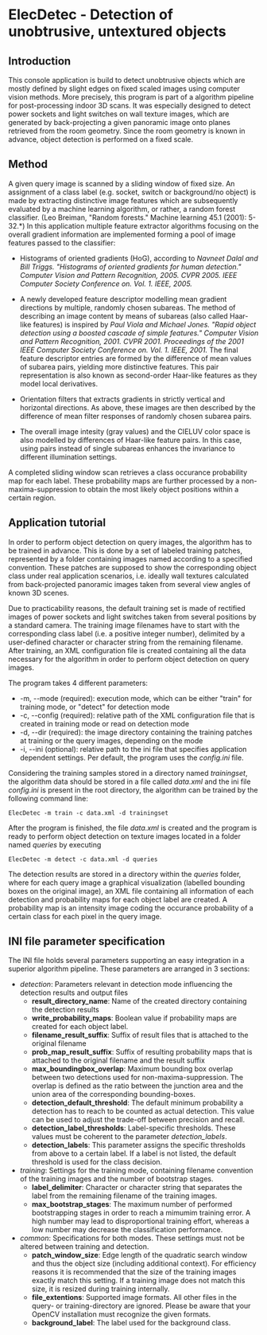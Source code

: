 ElecDetec - Detection of unobtrusive, untextured objects
========================================================


Introduction
------------

This console application is build to detect unobtrusive objects which are mostly defined by slight edges on fixed scaled images using computer vision methods.
More precisely, this program is part of a algorithm pipeline for post-processing indoor 3D scans.
It was especially designed to detect power sockets and light switches on wall texture images, which are generated by back-projecting a given panoramic image onto planes retrieved from the room geometry.
Since the room geometry is known in advance, object detection is performed on a fixed scale.


Method
------

A given query image is scanned by a sliding window of fixed size. An assignment of a class label (e.g. socket, switch or background/no object) is made by extracting distinctive image features which are subsequently evaluated by a machine learning algorithm, or rather, a random forest classifier. (Leo Breiman, "Random forests." Machine learning 45.1 (2001): 5-32.*)
In this application multiple feature extractor algorithms focusing on the overall gradient information are implemented forming a pool of image features passed to the classifier:
+ Histograms of oriented gradients (HoG), according to
  *Navneet Dalal and Bill Triggs. "Histograms of oriented gradients for human detection." Computer Vision and Pattern Recognition, 2005. CVPR 2005. IEEE Computer Society Conference on. Vol. 1. IEEE, 2005.*
  
+ A newly developed feature descriptor modelling mean gradient directions by multiple, randomly chosen subareas. The method of describing an image content by means of subareas (also called Haar-like features) is inspired by
  *Paul Viola and Michael Jones. "Rapid object detection using a boosted cascade of simple features." Computer Vision and Pattern Recognition, 2001. CVPR 2001. Proceedings of the 2001 IEEE Computer Society Conference on. Vol. 1. IEEE, 2001.*
  The final feature descriptor entries are formed by the difference of mean values of subarea pairs, yielding more distinctive features. This pair representation is also known as second-order Haar-like features as they model local derivatives.
  
+ Orientation filters that extracts gradients in strictly vertical and horizontal directions. As above, these images are then described by the difference of mean filter responses of randomly chosen subarea pairs.

+ The overall image intesity (gray values) and the CIELUV color space is also modelled by differences of Haar-like feature pairs. In this case, using pairs instead of single subareas enhances the invariance to different illumination settings.

A completed sliding window scan retrieves a class occurance probability map for each label. These probability maps are further processed by a non-maxima-suppression to obtain the most likely object positions within a certain region.


Application tutorial
--------------------

In order to perform object detection on query images, the algorithm has to be trained in advance.
This is done by a set of labeled training patches, represented by a folder containing images named according to a specified convention.
These patches are supposed to show the corresponding object class under real application scenarios, i.e. ideally wall textures calculated from back-projected panoramic images taken from several view angles of known 3D scenes.

Due to practicability reasons, the default training set is made of rectified images of power sockets and light switches taken from several positions by a standard camera.
The training image filenames have to start with the corresponding class label (i.e. a positive integer number), delimited by a user-defined character or character string from the remaining filename.
After training, an XML configuration file is created containing all the data necessary for the algorithm in order to perform object detection on query images.

The program takes 4 different parameters:
+ -m, --mode (required): execution mode, which can be either "train" for training mode, or "detect" for detection mode
+ -c, --config (required): relative path of the XML configuration file that is created in training mode or read on detection mode
+ -d, --dir (required): the image directory containing the training patches at training or the query images, depending on the mode
+ -i, --ini (optional): relative path to the ini file that specifies application dependent settings. Per default, the program uses the *config.ini* file.

Considering the training samples stored in a directory named *trainingset*, the algorithm data should be stored in a file called *data.xml* and the ini file *config.ini* is present in the root directory, the algorithm can be trained by the following command line:

`ElecDetec -m train -c data.xml -d trainingset`

After the program is finished, the file *data.xml* is created and the program is ready to perform object detection on texture images located in a folder named *queries* by executing

`ElecDetec -m detect -c data.xml -d queries`

The detection results are stored in a directory within the *queries* folder, where for each query image a graphical visualization (labelled bounding boxes on the original image), an XML file containing all information of each detection and probability maps for each object label are created. A probability map is an intensity image coding the occurance probability of a certain class for each pixel in the query image.


INI file parameter specification
--------------------------------

The INI file holds several parameters supporting an easy integration in a superior algorithm pipeline.
These parameters are arranged in 3 sections: 
+ *detection*: Parameters relevant in detection mode influencing the detection results and output files
    + **result_directory_name**: Name of the created directory containing the detection results
    + **write_probability_maps**: Boolean value if probability maps are created for each object label.
    + **filename_result_suffix**: Suffix of result files that is attached to the original filename
    + **prob_map_result_suffix**: Suffix of resulting probability maps that is attached to the original filename and the result suffix
    + **max_boundingbox_overlap**: Maximum bounding box overlap between two detections used for non-maxima-suppression. The overlap is defined as the ratio between the junction area and the union area of the corresponding bounding-boxes.
    + **detection_default_threshold**: The default minimum probability a detection has to reach to be counted as actual detection. This value can be used to adjust the trade-off between precision and recall.
    + **detection_label_thresholds**: Label-specific thresholds. These values must be coherent to the parameter *detection_labels*.
    + **detection_labels**: This parameter assigns the specific thresholds from above to a certain label. If a label is not listed, the default threshold is used for the class decision.
+ *training*: Settings for the training mode, containing filename convention of the training images and the number of bootstrap stages.
    + **label_delimiter**: Character or character string that separates the label from the remaining filename of the training images.
    + **max_bootstrap_stages**: The maximum number of performed bootstrapping stages in order to reach a mimumim training error. A high number may lead to disproportional training effort, whereas a low number may decrease the classification performance.
+ *common*: Specifications for both modes. These settings must not be altered between training and detection.
    + **patch_window_size**: Edge length of the quadratic search window and thus the object size (including additional context). For efficiency reasons it is recommended that the size of the training images exactly match this setting. If a training image does not match this size, it is resized during training internally.
    + **file_extentions**: Supported image formats. All other files in the query- or training-directory are ignored. Please be aware that your OpenCV installation must recognize the given formats.
    + **background_label**: The label used for the background class.




